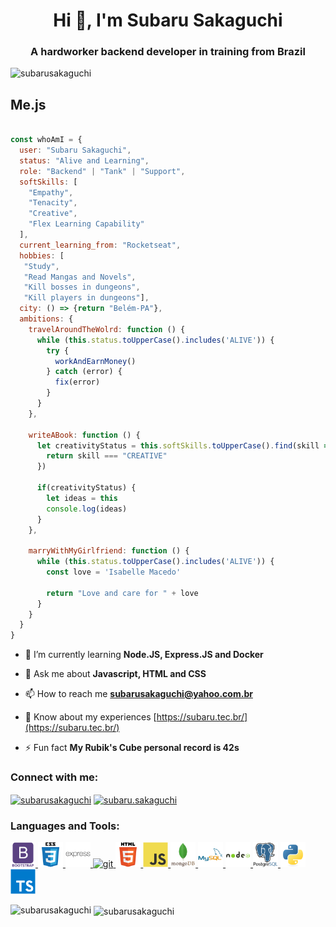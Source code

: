 <h1 align="center">Hi 👋, I'm Subaru Sakaguchi</h1>
<h3 align="center">A hardworker backend developer in training from Brazil</h3>

<p align="left"> <img src="https://komarev.com/ghpvc/?username=subarusakaguchi&label=Profile%20views&color=0e75b6&style=flat" alt="subarusakaguchi" /> </p>

<h2>Me.js</h2>

```javascript

const whoAmI = {
  user: "Subaru Sakaguchi",
  status: "Alive and Learning",
  role: "Backend" | "Tank" | "Support",
  softSkills: [
    "Empathy",
    "Tenacity",
    "Creative",
    "Flex Learning Capability"
  ],
  current_learning_from: "Rocketseat",
  hobbies: [
   "Study",
   "Read Mangas and Novels",
   "Kill bosses in dungeons",
   "Kill players in dungeons"],
  city: () => {return "Belém-PA"},
  ambitions: {
    travelAroundTheWolrd: function () {
      while (this.status.toUpperCase().includes('ALIVE')) {
        try {
          workAndEarnMoney()
        } catch (error) {
          fix(error)
        }
      }
    },

    writeABook: function () {
      let creativityStatus = this.softSkills.toUpperCase().find(skill => {
        return skill === "CREATIVE"
      })

      if(creativityStatus) {
        let ideas = this
        console.log(ideas)
      }
    },

    marryWithMyGirlfriend: function () {
      while (this.status.toUpperCase().includes('ALIVE')) {
        const love = 'Isabelle Macedo'

        return "Love and care for " + love
      }
    }
  }
}
 ```

- 🌱 I’m currently learning **Node.JS, Express.JS and Docker**

- 💬 Ask me about **Javascript, HTML and CSS**

- 📫 How to reach me **subarusakaguchi@yahoo.com.br**

- 📄 Know about my experiences [https://subaru.tec.br/](https://subaru.tec.br/)

- ⚡ Fun fact **My Rubik's Cube personal record is 42s**

<h3 align="left">Connect with me:</h3>
<p align="left">
<a href="https://linkedin.com/in/subarusakaguchi" target="blank"><img align="center" src="https://raw.githubusercontent.com/rahuldkjain/github-profile-readme-generator/master/src/images/icons/Social/linked-in-alt.svg" alt="subarusakaguchi" height="30" width="40" /></a>
<a href="https://fb.com/subaru.sakaguchi" target="blank"><img align="center" src="https://raw.githubusercontent.com/rahuldkjain/github-profile-readme-generator/master/src/images/icons/Social/facebook.svg" alt="subaru.sakaguchi" height="30" width="40" /></a>
</p>

<h3 align="left">Languages and Tools:</h3>
<p align="left"> <a href="https://getbootstrap.com" target="_blank"> <img src="https://raw.githubusercontent.com/devicons/devicon/master/icons/bootstrap/bootstrap-plain-wordmark.svg" alt="bootstrap" width="40" height="40"/> </a> <a href="https://www.w3schools.com/css/" target="_blank"> <img src="https://raw.githubusercontent.com/devicons/devicon/master/icons/css3/css3-original-wordmark.svg" alt="css3" width="40" height="40"/> </a> <a href="https://expressjs.com" target="_blank"> <img src="https://raw.githubusercontent.com/devicons/devicon/master/icons/express/express-original-wordmark.svg" alt="express" width="40" height="40"/> </a> <a href="https://git-scm.com/" target="_blank"> <img src="https://www.vectorlogo.zone/logos/git-scm/git-scm-icon.svg" alt="git" width="40" height="40"/> </a> <a href="https://www.w3.org/html/" target="_blank"> <img src="https://raw.githubusercontent.com/devicons/devicon/master/icons/html5/html5-original-wordmark.svg" alt="html5" width="40" height="40"/> </a> <a href="https://developer.mozilla.org/en-US/docs/Web/JavaScript" target="_blank"> <img src="https://raw.githubusercontent.com/devicons/devicon/master/icons/javascript/javascript-original.svg" alt="javascript" width="40" height="40"/> </a> <a href="https://www.mongodb.com/" target="_blank"> <img src="https://raw.githubusercontent.com/devicons/devicon/master/icons/mongodb/mongodb-original-wordmark.svg" alt="mongodb" width="40" height="40"/> </a> <a href="https://www.mysql.com/" target="_blank"> <img src="https://raw.githubusercontent.com/devicons/devicon/master/icons/mysql/mysql-original-wordmark.svg" alt="mysql" width="40" height="40"/> </a> <a href="https://nodejs.org" target="_blank"> <img src="https://raw.githubusercontent.com/devicons/devicon/master/icons/nodejs/nodejs-original-wordmark.svg" alt="nodejs" width="40" height="40"/> </a> <a href="https://www.postgresql.org" target="_blank"> <img src="https://raw.githubusercontent.com/devicons/devicon/master/icons/postgresql/postgresql-original-wordmark.svg" alt="postgresql" width="40" height="40"/> </a> <a href="https://www.python.org" target="_blank"> <img src="https://raw.githubusercontent.com/devicons/devicon/master/icons/python/python-original.svg" alt="python" width="40" height="40"/> </a> <a href="https://www.typescriptlang.org/" target="_blank"> <img src="https://raw.githubusercontent.com/devicons/devicon/master/icons/typescript/typescript-original.svg" alt="typescript" width="40" height="40"/> </a> </p>

<p><img align="left" src="https://github-readme-stats.vercel.app/api/top-langs?username=subarusakaguchi&show_icons=true&locale=en&layout=compact&theme=jolly" alt="subarusakaguchi" /></p>

<p>&nbsp;<img align="center" src="https://github-readme-stats.vercel.app/api?username=subarusakaguchi&show_icons=true&locale=en&theme=jolly" alt="subarusakaguchi" /></p>
